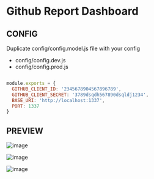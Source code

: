 # Github Report Dashboard


## CONFIG

Duplicate config/config.model.js file with your config
- config/config.dev.js
- config/config.prod.js

```config.dev.js

module.exports = {
  GITHUB_CLIENT_ID: '2345678904567896789',
  GITHUB_CLIENT_SECRET: '3789dsqdh567890dsqldj1234',
  BASE_URI: 'http://localhost:1337',
  PORT: 1337
}

```
## PREVIEW

![image](https://cloud.githubusercontent.com/assets/3717296/24350718/8d925510-12e3-11e7-9930-c39217bf3971.png)

![image](https://cloud.githubusercontent.com/assets/3717296/24350728/96e1da14-12e3-11e7-8349-57d42b10f0ee.png)

![image](https://cloud.githubusercontent.com/assets/3717296/24350747/a904807a-12e3-11e7-8fdd-cc8f7f04b6f0.png)
